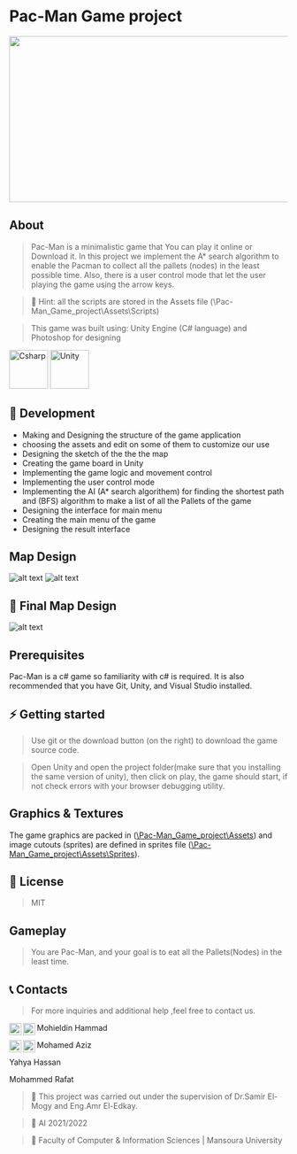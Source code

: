 # Pac-Man Game project
<img src="https://media.githubusercontent.com/media/Mohieldin-Hammad/Pac-Man_Game_project/main/Assets/Sprites/Background.jpg" width="700" height="300">

## About
> Pac-Man is a minimalistic game that You can play it online or Download it. In this project we implement the A* search algorithm to enable the Pacman to collect all the pallets (nodes) in the least possible time. Also, there is a user control mode 
that let the user playing the game using the arrow keys.

> 💬 Hint: all the scripts are stored in the Assets file (\Pac-Man_Game_project\Assets\Scripts)

>This game was built using:
Unity Engine (C# language)
and Photoshop for designing 

<img src="https://user-images.githubusercontent.com/97237706/169622443-e6a48970-9f7b-4513-820b-c624276a28f9.svg" width="70" alt="Csharp"/> <img src="https://user-images.githubusercontent.com/97237706/169622405-0deb9de0-f3fc-489c-bac4-a2fbd01a0a64.svg" width="70" alt="Unity"/>

## 🔧 Development
* Making and Designing the structure of the game application
* choosing the assets and edit on some of them to customize our use
* Designing the sketch of the the the map
* Creating the game board in Unity
* Implementing the game logic and movement control
* Implementing the user control mode 
* Implementing the AI (A* search algorithem) for finding the shortest path and (BFS) algorithm to make a list of all the Pallets of the game
* Designing the interface for main menu
* Creating the main menu of the game
* Designing the result interface
## Map Design
![alt text](https://media.githubusercontent.com/media/Mohieldin-Hammad/Pac-Man_Game_project/main/Assets/MapDesign/overdraw.JPG?raw=true)
![alt text](https://media.githubusercontent.com/media/Mohieldin-Hammad/Pac-Man_Game_project/main/Assets/MapDesign/wireFrame.JPG?raw=true)

## 👀 Final Map Design
![alt text](https://github.com/Mohieldin-Hammad/Pac-Man_Game_project/blob/main/Assets/MapDesign/gameScene.JPG?raw=true)

## Prerequisites

Pac-Man is a c# game so familiarity with c# is required. It is also recommended that you have Git, Unity, and Visual Studio installed.

## ⚡ Getting started

> Use git or the download button (on the right) to download the game source code.

> Open Unity and open the project folder(make sure that you installing the same version of unity), then
click on play, the game should start, if not check errors with your browser debugging utility.

## Graphics & Textures
The game graphics are packed in ([\Pac-Man_Game_project\Assets](https://github.com/Mohieldin-Hammad/Pac-Man_Game_project/tree/main/Assets)) and image cutouts (sprites) are defined in sprites file ([\Pac-Man_Game_project\Assets\Sprites](https://github.com/Mohieldin-Hammad/Pac-Man_Game_project/tree/main/Assets/Scripts)).

## 📝 License
> MIT

## Gameplay
> You are Pac-Man, and your goal is to eat all the Pallets(Nodes) in the least time.

## 📞 Contacts
> For more inquiries and additional help ,feel free to contact us.

Mohieldin Hammad <a target="_blank" href="https://www.linkedin.com/in/mohieldin-hammad-381900201/">
  <img align="left" alt="LinkdeIN" width="22px" src="https://i.stack.imgur.com/gVE0j.png" />
</a>
<a target="_blank" href="mailto:mohieldin.hammad@gamil.com">
  <img align="left" alt="Gmail" width="22px" src="https://cdn.jsdelivr.net/npm/simple-icons@v3/icons/gmail.svg" />
</a>

Mohamed Aziz <a target="_blank" href="https://www.linkedin.com/in/mohamed-aziz-483321217/">
  <img align="left" alt="LinkdeIN" width="22px" src="https://i.stack.imgur.com/gVE0j.png" />
</a>
<a target="_blank" href="mailto:mohamedazizmahmoud@gmail.com">
  <img align="left" alt="Gmail" width="22px" src="https://cdn.jsdelivr.net/npm/simple-icons@v3/icons/gmail.svg" />
</a>

Yahya Hassan

Mohammed Rafat

> 💪 This project was carried out under the supervision of Dr.Samir El-Mogy and Eng.Amr El-Edkay.

> 🤖 AI 2021/2022

> 🏫 Faculty of Computer & Information Sciences | Mansoura University
